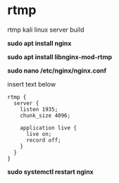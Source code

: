 # rtmp
rtmp kali linux server build

**sudo apt install nginx**

**sudo apt install libnginx-mod-rtmp**

**sudo nano /etc/nginx/nginx.conf**

insert text below 

```
rtmp {
  server {
    listen 1935;
    chunk_size 4096;
    
    application live {
      live on;
      record off;
    }
  }
}
```

**sudo systemctl restart nginx**

